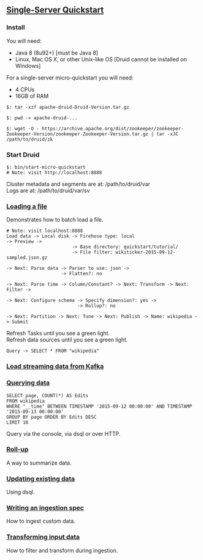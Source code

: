 ## [Single-Server Quickstart](https://druid.apache.org/docs/latest/tutorials/index.html)

### Install

You will need:  
* Java 8 (8u92+) [must be Java 8]  
* Linux, Mac OS X, or other Unix-like OS [Druid cannot be installed on Windows]  

For a single-server micro-quickstart you will need:  
* 4 CPUs  
* 16GB of RAM  

```
$: tar -xzf apache-druid-Druid-Version.tar.gz

$: pwd -> apache-druid-...

$: wget -O - https://archive.apache.org/dist/zookeeper/zookeeper-Zookeeper-Version/zookeeper-Zookeeper-Version.tar.gz | tar -xJC /path/to/druid/zk
```

### Start Druid

```
$: bin/start-micro-quickstart
# Note: visit http://localhost:8888  
```

Cluster metadata and segments are at: /path/to/druid/var  
Logs are at: /path/to/druid/var/sv

### [Loading a file](https://druid.apache.org/docs/latest/tutorials/tutorial-batch.html)

Demonstrates how to batch load a file.  

```
# Note: visit localhost:8888  
Load data -> Local disk -> Firehose type: local                               -> Preview ->
                        -> Base directory: quickstart/tutorial/
                        -> File filter: wikiticker-2015-09-12-sampled.json.gz

-> Next: Parse data -> Parser to use: json ->
                    -> Flatten?: no

-> Next: Parse time -> Column/Constant? -> Next: Transform -> Next: Filter ->

-> Next: Configure schema -> Specify dimension?: yes ->
                          -> Rollup?: no

-> Next: Partition -> Next: Tune -> Next: Publish -> Name: wikipedia -> Submit
```
Refresh Tasks until you see a green light.  
Refresh data sources until you see a green light.  

```
Query -> SELECT * FROM "wikipedia"
```

### [Load streaming data from Kafka](https://druid.apache.org/docs/latest/tutorials/tutorial-kafka.html)

### [Querying data](https://druid.apache.org/docs/latest/tutorials/tutorial-query.html)

```
SELECT page, COUNT(*) AS Edits
FROM wikipedia
WHERE "__time" BETWEEN TIMESTAMP '2015-09-12 00:00:00' AND TIMESTAMP '2015-09-13 00:00:00'
GROUP BY page ORDER BY Edits DESC
LIMIT 10
```
Query via the console, via dsql or over HTTP.  

### [Roll-up](https://druid.apache.org/docs/latest/tutorials/tutorial-rollup.html)

A way to summarize data.  

### [Updating existing data](https://druid.apache.org/docs/latest/tutorials/tutorial-update-data.html)

Using dsql.  

### [Writing an ingestion spec](https://druid.apache.org/docs/latest/tutorials/tutorial-ingestion-spec.html)

How to ingest custom data.  

### [Transforming input data](https://druid.apache.org/docs/latest/tutorials/tutorial-transform-spec.html)

How to filter and transform during ingestion.  
